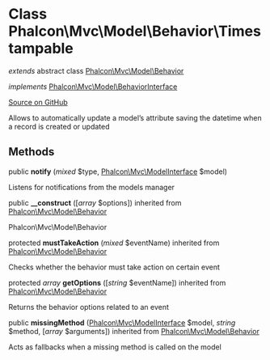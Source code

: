# Class **Phalcon\\Mvc\\Model\\Behavior\\Timestampable**

*extends* abstract class [Phalcon\Mvc\Model\Behavior](/en/3.1.2/api/Phalcon_Mvc_Model_Behavior)

*implements* [Phalcon\Mvc\Model\BehaviorInterface](/en/3.1.2/api/Phalcon_Mvc_Model_BehaviorInterface)

<a href="https://github.com/phalcon/cphalcon/blob/master/phalcon/mvc/model/behavior/timestampable.zep" class="btn btn-default btn-sm">Source on GitHub</a>

Allows to automatically update a model’s attribute saving the
datetime when a record is created or updated


## Methods
public  **notify** (*mixed* $type, [Phalcon\Mvc\ModelInterface](/en/3.1.2/api/Phalcon_Mvc_ModelInterface) $model)

Listens for notifications from the models manager



public  **__construct** ([*array* $options]) inherited from [Phalcon\Mvc\Model\Behavior](/en/3.1.2/api/Phalcon_Mvc_Model_Behavior)

Phalcon\\Mvc\\Model\\Behavior



protected  **mustTakeAction** (*mixed* $eventName) inherited from [Phalcon\Mvc\Model\Behavior](/en/3.1.2/api/Phalcon_Mvc_Model_Behavior)

Checks whether the behavior must take action on certain event



protected *array* **getOptions** ([*string* $eventName]) inherited from [Phalcon\Mvc\Model\Behavior](/en/3.1.2/api/Phalcon_Mvc_Model_Behavior)

Returns the behavior options related to an event



public  **missingMethod** ([Phalcon\Mvc\ModelInterface](/en/3.1.2/api/Phalcon_Mvc_ModelInterface) $model, *string* $method, [*array* $arguments]) inherited from [Phalcon\Mvc\Model\Behavior](/en/3.1.2/api/Phalcon_Mvc_Model_Behavior)

Acts as fallbacks when a missing method is called on the model



